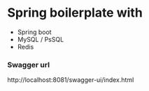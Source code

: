 # Spring boilerplate with
- Spring boot
- MySQL / PsSQL
- Redis

### Swagger url
http://localhost:8081/swagger-ui/index.html